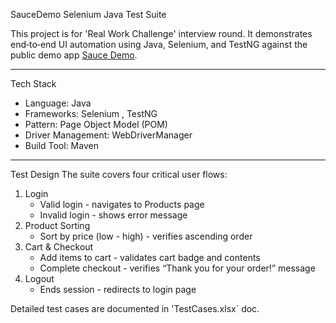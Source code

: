 SauceDemo Selenium Java Test Suite

This project is for 'Real Work Challenge' interview round.
It demonstrates end‑to‑end UI automation using Java, Selenium, and TestNG against the public demo app [Sauce Demo](https://www.saucedemo.com).

---

Tech Stack
- Language: Java
- Frameworks: Selenium , TestNG
- Pattern: Page Object Model (POM)
- Driver Management: WebDriverManager 
- Build Tool: Maven

---

Test Design
The suite covers four critical user flows:

1. Login
   - Valid login - navigates to Products page
   - Invalid login - shows error message
2. Product Sorting
   - Sort by price (low - high) - verifies ascending order
3. Cart & Checkout
   - Add items to cart - validates cart badge and contents
   - Complete checkout - verifies “Thank you for your order!” message
4. Logout
   - Ends session - redirects to login page

Detailed test cases are documented in 'TestCases.xlsx` doc.


